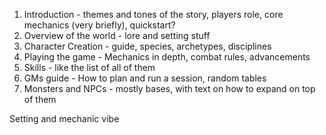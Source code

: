 1. Introduction - themes and tones of the story, players role, core mechanics (very briefly), quickstart?
2. Overview of the world - lore and setting stuff
3. Character Creation - guide, species, archetypes, disciplines
4. Playing the game - Mechanics in depth, combat rules, advancements
5. Skills - like the list of all of them
6. GMs guide - How to plan and run a session, random tables
7. Monsters and NPCs - mostly bases, with text on how to expand on top of them


Setting and mechanic vibe
